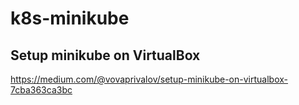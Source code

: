 # k8s-minikube

## Setup minikube on VirtualBox
https://medium.com/@vovaprivalov/setup-minikube-on-virtualbox-7cba363ca3bc
